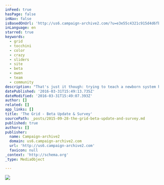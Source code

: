 ```yaml
---
inFeed: true
hasPage: false
inNav: false
isBasedOnUrl: 'http://us6.campaign-archive2.com/?u=e3e55c4321c915d4d6fb9f8f0&id=c9db8fd66d'
inLanguage: en
starred: true
keywords:
  - grid
  - tocchini
  - color
  - crazy
  - sliders
  - site
  - beta
  - owen
  - team
  - community
description: "That's just it though: trying to teach a newborn system how to think about color is... well, also crazy. Because color theory is hard. It's not just scientific; it's psychological. But see, we're crazy enough to try it. And you know what? It's starting to work. That's why we're excited, not scared."
datePublished: '2016-03-31T15:49:13.735Z'
dateModified: '2016-03-31T15:49:07.393Z'
author: []
related: []
app_links: []
title: 'The Grid - Beta Update & Survey'
sourcePath: _posts/2015-09-28-the-grid-beta-update-and-survey.md
published: true
authors: []
publisher:
  name: Campaign-archive2
  domain: us6.campaign-archive2.com
  url: 'http://us6.campaign-archive2.com'
  favicon: null
_context: 'http://schema.org'
_type: MediaObject

---
```

![](https://the-grid-user-content.s3-us-west-2.amazonaws.com/cad7ce5c-887c-4811-b297-865d26c44ea0.png)